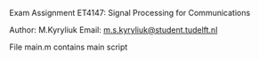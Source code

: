 Exam Assignment
ET4147: Signal Processing for Communications

Author: M.Kyryliuk
Email:  m.s.kyryliuk@student.tudelft.nl


File main.m contains main script
